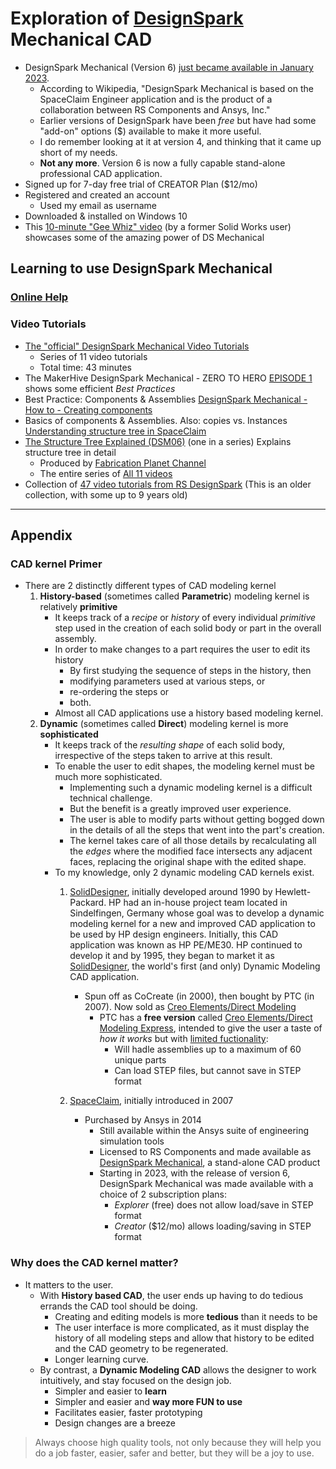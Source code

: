 # Exploration of [DesignSpark](https://www.rs-online.com/designspark/home) Mechanical CAD
* DesignSpark Mechanical (Version 6) [just became available in January 2023](https://www.eejournal.com/industry_news/rs-unveils-next-phase-of-designspark-engineering-community-offering-enhanced-and-personalised-resources/).
    * According to Wikipedia, "DesignSpark Mechanical is based on the SpaceClaim Engineer application and is the product of a collaboration between RS Components and Ansys, Inc."
    * Earlier versions of DesignSpark have been *free* but have had some "add-on" options ($) available to make it more useful.
    * I do remember looking at it at version 4, and thinking that it came up short of my needs.
    * **Not any more**. Version 6 is now a fully capable stand-alone professional CAD application.
* Signed up for 7-day free trial of CREATOR Plan ($12/mo) 
* Registered and created an account
    * Used my email as username
* Downloaded & installed on Windows 10
* This [10-minute "Gee Whiz" video](https://www.youtube.com/watch?v=ZXgMY3-hlgs) (by a former Solid Works user) showcases some of the amazing power of DS Mechanical

## Learning to use DesignSpark Mechanical

### [Online Help](https://help.spaceclaim.com/dsm/6.0/en/index.html)

### Video Tutorials
* [The "official" DesignSpark Mechanical Video Tutorials](https://www.youtube.com/watch?v=XyuzbKSCO90&list=PLv91f6GOku1_q3UNIORWX2ByS4g_1kknk)
    * Series of 11 video tutorials
    * Total time: 43 minutes
* The MakerHive DesignSpark Mechanical - ZERO TO HERO [EPISODE 1](https://www.youtube.com/watch?v=WYcAZVgKWPA) shows some efficient *Best Practices*
* Best Practice: Components & Assemblies [DesignSpark Mechanical - How to - Creating components](https://www.youtube.com/watch?v=DBfSRpKoZYo)
* Basics of components & Assemblies. Also: copies vs. Instances [Understanding structure tree in SpaceClaim](https://discoveryforum.ansys.com/t/h4pkhk/understanding-structure-tree-in-spaceclaim)
* [The Structure Tree Explained (DSM06)](https://www.youtube.com/watch?v=5ynwr-laInM) (one in a series) Explains structure tree in detail
    * Produced by [Fabrication Planet Channel](https://www.youtube.com/@fabricationplanet)
    * The entire series of [All 11 videos](https://www.youtube.com/watch?v=WwM3VeYQp9I&list=PLYosAvMmVaJJJytCw-l6gik-_w6bY9B5Y)
* Collection of [47 video tutorials from RS DesignSpark](https://www.youtube.com/playlist?list=PLv91f6GOku1_WEeZMDmspEx0ZC-odebsR) (This is an older collection, with some up to 9 years old)
----------------------------------------------------
## Appendix
### CAD kernel Primer
* There are 2 distinctly different types of CAD modeling kernel
    1. **History-based** (sometimes called **Parametric**) modeling kernel is relatively **primitive**
        * It keeps track of a *recipe* or *history* of every individual *primitive* step used in the creation of each solid body or part in the overall assembly.
        * In order to make changes to a part requires the user to edit its history
            * By first studying the sequence of steps in the history, then
            * modifying parameters used at various steps, or
            * re-ordering the steps or
            * both.
        * Almost all CAD applications use a history based modeling kernel.
    2. **Dynamic** (sometimes called **Direct**) modeling kernel is more **sophisticated**
        * It keeps track of the *resulting shape* of each solid body, irrespective of the steps taken to arrive at this result.
        * To enable the user to edit shapes, the modeling kernel must be much more sophisticated.
            * Implementing such a dynamic modeling kernel is a difficult technical challenge.
            * But the benefit is a greatly improved user experience.
            * The user is able to modify parts without getting bogged down in the details of all the steps that went into the part's creation.
            * The kernel takes care of all those details by recalculating all the *edges* where the modified face intersects any adjacent faces, replacing the original shape with the edited shape.
        * To my knowledge, only 2 dynamic modeling CAD kernels exist.
            1. [SolidDesigner](https://www.hpl.hp.com/hpjournal/95oct/oct95a1.pdf), initially developed around 1990 by Hewlett-Packard. HP had an in-house project team located in Sindelfingen, Germany whose goal was to develop a dynamic modeling kernel for a new and improved CAD application to be used by HP design engineers. Initially, this CAD application was known as HP PE/ME30. HP continued to develop it and by 1995, they began to market it as [SolidDesigner](https://www.hpl.hp.com/hpjournal/95oct/oct95a1.pdf), the world's first (and only) Dynamic Modeling CAD application.
                * Spun off as CoCreate (in 2000), then bought by PTC (in 2007). Now sold as [Creo Elements/Direct Modeling](https://www.ptc.com/en/products/creo/elements-direct)
                    * PTC has a **free version** called [Creo Elements/Direct Modeling Express](https://www.ptc.com/en/products/creo/elements-direct/modeling-express), intended to give the user a taste of *how it works* but with [limited fuctionality](https://www.ptc.com/-/media/Files/PDFs/CAD/Creo/37318-CED-Topic-Sheet-assets-1.pdf):
                        * Will hadle assemblies up to a maximum of 60 unique parts
                        * Can load STEP files, but cannot save in STEP format

            2. [SpaceClaim](https://en.wikipedia.org/wiki/SpaceClaim), initially introduced in 2007
                * Purchased by Ansys in 2014
                    * Still available within the Ansys suite of engineering simulation tools
                    * Licensed to RS Components and made available as [DesignSpark Mechanical](https://www.rs-online.com/designspark/mechanical-software), a stand-alone CAD product
                    * Starting in 2023, with the release of version 6, DesignSpark Mechanical was made available with a choice of 2 subscription plans:
                        * *Explorer* (free) does not allow load/save in STEP format
                        * *Creator* ($12/mo) allows loading/saving in STEP format

### Why does the CAD kernel matter?

* It matters to the user.
    * With **History based CAD**, the user ends up having to do tedious errands the CAD tool should be doing.
        * Creating and editing models is more **tedious** than it needs to be
        * The user interface is more complicated, as it must display the history of all modeling steps and allow that history to be edited and the CAD geometry to be regenerated. 
        * Longer learning curve.
    * By contrast, a **Dynamic Modeling CAD** allows the designer to work intuitively, and stay focused on the design job.
        * Simpler and easier to **learn**
        * Simpler and easier and **way more FUN to use**
        * Facilitates easier, faster prototyping
        * Design changes are a breeze
> Always choose high quality tools, not only because they will help you do a job faster, easier, safer and better, but they will be a joy to use.

